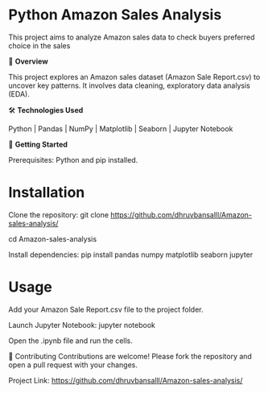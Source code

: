 # Python Amazon Sales Analysis

This project aims to analyze Amazon sales data to check buyers preferred choice in the sales

📖 **Overview**

This project explores an Amazon sales dataset (Amazon Sale Report.csv) to uncover key patterns. It involves data cleaning, exploratory data analysis (EDA).

🛠️ **Technologies Used**

Python | Pandas | NumPy | Matplotlib | Seaborn | Jupyter Notebook

🚀 **Getting Started**

Prerequisites: 
Python and pip installed.

# Installation
Clone the repository: git clone https://github.com/dhruvbansalll/Amazon-sales-analysis/

cd Amazon-sales-analysis

Install dependencies: pip install pandas numpy matplotlib seaborn jupyter


# **Usage**
Add your Amazon Sale Report.csv file to the project folder.

Launch Jupyter Notebook: jupyter notebook

Open the .ipynb file and run the cells.

🤝 Contributing
Contributions are welcome! Please fork the repository and open a pull request with your changes.


Project Link: https://github.com/dhruvbansalll/Amazon-sales-analysis/
